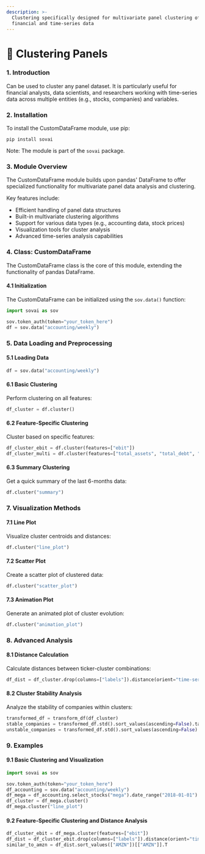 ```yaml
---
description: >-
  Clustering specifically designed for multivariate panel clustering of
  financial and time-series data
---
```


# 🍇 Clustering Panels

### 1. Introduction

Can be used to cluster any panel dataset.  It is particularly useful for financial analysts, data scientists, and researchers working with time-series data across multiple entities (e.g., stocks, companies) and variables.

### 2. Installation

To install the CustomDataFrame module, use pip:

```
pip install sovai
```

Note: The module is part of the `sovai` package.

### 3. Module Overview

The CustomDataFrame module builds upon pandas' DataFrame to offer specialized functionality for multivariate panel data analysis and clustering.

Key features include:

* Efficient handling of panel data structures
* Built-in multivariate clustering algorithms
* Support for various data types (e.g., accounting data, stock prices)
* Visualization tools for cluster analysis
* Advanced time-series analysis capabilities

### 4. Class: CustomDataFrame

The CustomDataFrame class is the core of this module, extending the functionality of pandas DataFrame.

#### 4.1 Initialization

The CustomDataFrame can be initialized using the `sov.data()` function:

```python
import sovai as sov

sov.token_auth(token="your_token_here")
df = sov.data("accounting/weekly")
```

### 5. Data Loading and Preprocessing

#### 5.1 Loading Data

```python
df = sov.data("accounting/weekly")
```

#### 6.1 Basic Clustering

Perform clustering on all features:

```python
df_cluster = df.cluster()
```

#### 6.2 Feature-Specific Clustering

Cluster based on specific features:

```python
df_cluster_ebit = df.cluster(features=["ebit"])
df_cluster_multi = df.cluster(features=["total_assets", "total_debt", "ebit"])
```

#### 6.3 Summary Clustering

Get a quick summary of the last 6-months data:

```python
df.cluster("summary")
```

### 7. Visualization Methods

#### 7.1 Line Plot

Visualize cluster centroids and distances:

```python
df.cluster("line_plot")
```

#### 7.2 Scatter Plot

Create a scatter plot of clustered data:

```python
df.cluster("scatter_plot")
```

#### 7.3 Animation Plot

Generate an animated plot of cluster evolution:

```python
df.cluster("animation_plot")
```

### 8. Advanced Analysis

#### 8.1 Distance Calculation

Calculate distances between ticker-cluster combinations:

```python
df_dist = df_cluster.drop(columns=["labels"]).distance(orient="time-series")
```

#### 8.2 Cluster Stability Analysis

Analyze the stability of companies within clusters:

```python
transformed_df = transform_df(df_cluster)
stable_companies = transformed_df.std().sort_values(ascending=False).tail(10)
unstable_companies = transformed_df.std().sort_values(ascending=False).head(10)
```

### 9. Examples

#### 9.1 Basic Clustering and Visualization

```python
import sovai as sov

sov.token_auth(token="your_token_here")
df_accounting = sov.data("accounting/weekly")
df_mega = df_accounting.select_stocks("mega").date_range("2018-01-01")
df_cluster = df_mega.cluster()
df_mega.cluster("line_plot")
```

#### 9.2 Feature-Specific Clustering and Distance Analysis

```python
df_cluster_ebit = df_mega.cluster(features=["ebit"])
df_dist = df_cluster_ebit.drop(columns=["labels"]).distance(orient="time-series")
similar_to_amzn = df_dist.sort_values(["AMZN"])[["AMZN"]].T
```
